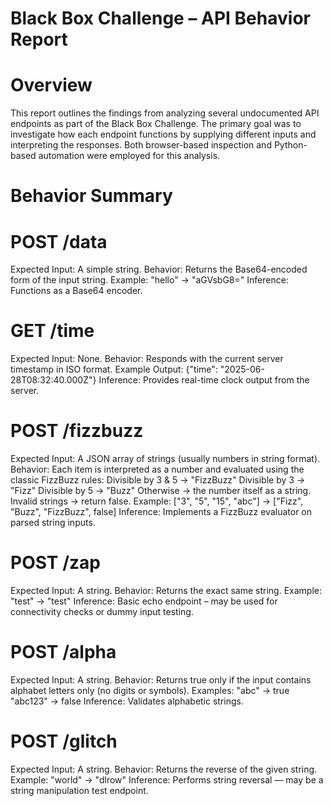 # Black Box Challenge – API Behavior Report

# Overview

This report outlines the findings from analyzing several undocumented API endpoints as part of the Black Box Challenge. The primary goal was to investigate how each endpoint functions by supplying different inputs and interpreting the responses. Both browser-based inspection and Python-based automation were employed for this analysis.

# Behavior Summary

# POST /data
Expected Input: A simple string.
Behavior: Returns the Base64-encoded form of the input string.
Example: "hello" → "aGVsbG8="
Inference: Functions as a Base64 encoder.
# GET /time
Expected Input: None.
Behavior: Responds with the current server timestamp in ISO format.
Example Output: {"time": "2025-06-28T08:32:40.000Z"}
Inference: Provides real-time clock output from the server.
# POST /fizzbuzz
Expected Input: A JSON array of strings (usually numbers in string format).
Behavior: Each item is interpreted as a number and evaluated using the classic FizzBuzz rules:
Divisible by 3 & 5 → "FizzBuzz"
Divisible by 3 → "Fizz"
Divisible by 5 → "Buzz"
Otherwise → the number itself as a string.
Invalid strings → return false.
Example: ["3", "5", "15", "abc"] → ["Fizz", "Buzz", "FizzBuzz", false]
Inference: Implements a FizzBuzz evaluator on parsed string inputs.
# POST /zap
Expected Input: A string.
Behavior: Returns the exact same string.
Example: "test" → "test"
Inference: Basic echo endpoint – may be used for connectivity checks or dummy input testing.
# POST /alpha
Expected Input: A string.
Behavior: Returns true only if the input contains alphabet letters only (no digits or symbols).
Examples:
"abc" → true
"abc123" → false
Inference: Validates alphabetic strings.
# POST /glitch
Expected Input: A string.
Behavior: Returns the reverse of the given string.
Example: "world" → "dlrow"
Inference: Performs string reversal — may be a string manipulation test endpoint.

